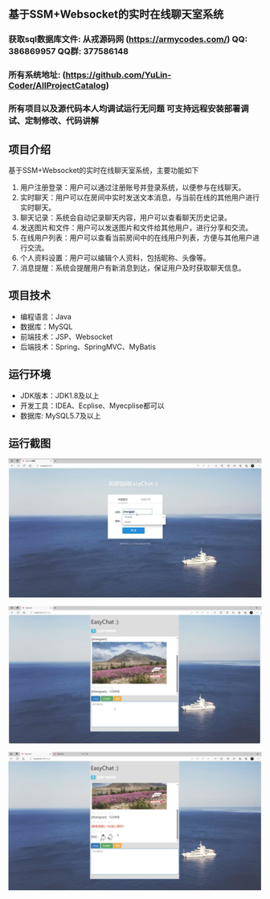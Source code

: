 ## 基于SSM+Websocket的实时在线聊天室系统

###  获取sql数据库文件: 从戎源码网 (https://armycodes.com/) QQ: 386869957 QQ群: 377586148
###  所有系统地址: (https://github.com/YuLin-Coder/AllProjectCatalog) 
###  所有项目以及源代码本人均调试运行无问题 可支持远程安装部署调试、定制修改、代码讲解

## 项目介绍
基于SSM+Websocket的实时在线聊天室系统，主要功能如下
1. 用户注册登录：用户可以通过注册账号并登录系统，以便参与在线聊天。
2. 实时聊天：用户可以在房间中实时发送文本消息，与当前在线的其他用户进行实时聊天。
3. 聊天记录：系统会自动记录聊天内容，用户可以查看聊天历史记录。
3. 发送图片和文件：用户可以发送图片和文件给其他用户，进行分享和交流。
4. 在线用户列表：用户可以查看当前房间中的在线用户列表，方便与其他用户进行交流。
5. 个人资料设置：用户可以编辑个人资料，包括昵称、头像等。
6. 消息提醒：系统会提醒用户有新消息到达，保证用户及时获取聊天信息。

## 项目技术
- 编程语言：Java
- 数据库：MySQL
- 前端技术：JSP、Websocket
- 后端技术：Spring、SpringMVC、MyBatis

## 运行环境
- JDK版本：JDK1.8及以上
- 开发工具：IDEA、Ecplise、Myecplise都可以
- 数据库: MySQL5.7及以上

## 运行截图
![](screenshot/1.png)

![](screenshot/2.png)

![](screenshot/3.png)
